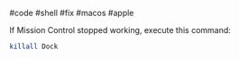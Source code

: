 #code #shell #fix #macos #apple 

If Mission Control stopped working, execute this command:

```bash
killall Dock
```